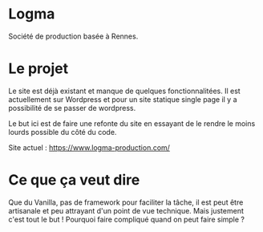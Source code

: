 # Logma 



Société de production basée à Rennes. 

# Le projet 

Le site est déjà existant et manque de quelques fonctionnalitées. 
Il est actuellement sur Wordpress et pour un site statique single page il y a possibilité de se passer de wordpress. 

Le but ici est de faire une refonte du site en essayant de le rendre le moins lourds possible du côté du code. 

Site actuel : https://www.logma-production.com/

# Ce que ça veut dire 

Que du Vanilla, pas de framework pour faciliter la tâche, il est peut être artisanale et peu attrayant d'un point de vue technique. Mais justement c'est tout le but ! 
Pourquoi faire compliqué quand on peut faire simple ? 


